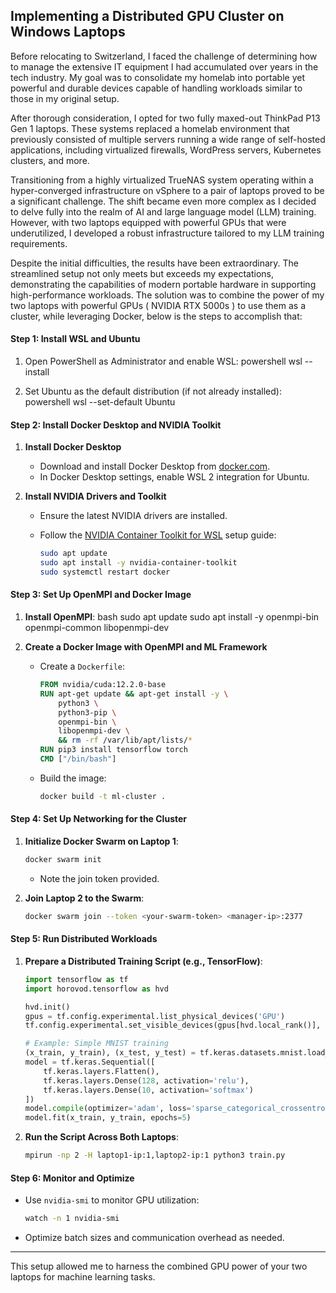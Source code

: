 
## Implementing a Distributed GPU Cluster on Windows Laptops

Before relocating to Switzerland, I faced the challenge of determining how to manage the extensive IT equipment I had accumulated over years in the tech industry. My goal was to consolidate my homelab into portable yet powerful and durable devices capable of handling workloads similar to those in my original setup.

After thorough consideration, I opted for two fully maxed-out ThinkPad P13 Gen 1 laptops. These systems replaced a homelab environment that previously consisted of multiple servers running a wide range of self-hosted applications, including virtualized firewalls, WordPress servers, Kubernetes clusters, and more.

Transitioning from a highly virtualized TrueNAS system operating within a hyper-converged infrastructure on vSphere to a pair of laptops proved to be a significant challenge. The shift became even more complex as I decided to delve fully into the realm of AI and large language model (LLM) training. However, with two laptops equipped with powerful GPUs that were underutilized, I developed a robust infrastructure tailored to my LLM training requirements.

Despite the initial difficulties, the results have been extraordinary. The streamlined setup not only meets but exceeds my expectations, demonstrating the capabilities of modern portable hardware in supporting high-performance workloads.
The solution was to combine the power of my two laptops with powerful GPUs ( NVIDIA RTX 5000s ) to use them as a cluster, while leveraging Docker, below is the steps to accomplish that: 


#### Step 1: Install WSL and Ubuntu
1. Open PowerShell as Administrator and enable WSL:
   powershell
   wsl --install
   
2. Set Ubuntu as the default distribution (if not already installed):
   powershell
   wsl --set-default Ubuntu
   

#### Step 2: Install Docker Desktop and NVIDIA Toolkit
1. **Install Docker Desktop**
   - Download and install Docker Desktop from [docker.com](https://www.docker.com/products/docker-desktop/).
   - In Docker Desktop settings, enable WSL 2 integration for Ubuntu.

2. **Install NVIDIA Drivers and Toolkit**
   - Ensure the latest NVIDIA drivers are installed.
   - Follow the [NVIDIA Container Toolkit for WSL](https://developer.nvidia.com/cuda/wsl) setup guide:
     
     ```bash
     sudo apt update
     sudo apt install -y nvidia-container-toolkit
     sudo systemctl restart docker
     ```

#### Step 3: Set Up OpenMPI and Docker Image
1. **Install OpenMPI**:
  bash
   sudo apt update
   sudo apt install -y openmpi-bin openmpi-common libopenmpi-dev
   

2. **Create a Docker Image with OpenMPI and ML Framework**
   - Create a `Dockerfile`:
     ```Dockerfile
     FROM nvidia/cuda:12.2.0-base
     RUN apt-get update && apt-get install -y \
         python3 \
         python3-pip \
         openmpi-bin \
         libopenmpi-dev \
         && rm -rf /var/lib/apt/lists/*
     RUN pip3 install tensorflow torch
     CMD ["/bin/bash"]
     ```
   - Build the image:
     ```bash
     docker build -t ml-cluster .
     ```

#### Step 4: Set Up Networking for the Cluster
1. **Initialize Docker Swarm on Laptop 1**:
   ```bash
   docker swarm init
   ```
   - Note the join token provided.

2. **Join Laptop 2 to the Swarm**:
   ```bash
   docker swarm join --token <your-swarm-token> <manager-ip>:2377
   ```

#### Step 5: Run Distributed Workloads
1. **Prepare a Distributed Training Script (e.g., TensorFlow)**:
   ```python
   import tensorflow as tf
   import horovod.tensorflow as hvd

   hvd.init()
   gpus = tf.config.experimental.list_physical_devices('GPU')
   tf.config.experimental.set_visible_devices(gpus[hvd.local_rank()], 'GPU')

   # Example: Simple MNIST training
   (x_train, y_train), (x_test, y_test) = tf.keras.datasets.mnist.load_data()
   model = tf.keras.Sequential([
       tf.keras.layers.Flatten(),
       tf.keras.layers.Dense(128, activation='relu'),
       tf.keras.layers.Dense(10, activation='softmax')
   ])
   model.compile(optimizer='adam', loss='sparse_categorical_crossentropy', metrics=['accuracy'])
   model.fit(x_train, y_train, epochs=5)
   ```

2. **Run the Script Across Both Laptops**:
   ```bash
   mpirun -np 2 -H laptop1-ip:1,laptop2-ip:1 python3 train.py
   ```

#### Step 6: Monitor and Optimize
- Use `nvidia-smi` to monitor GPU utilization:
  ```bash
  watch -n 1 nvidia-smi
  ```
- Optimize batch sizes and communication overhead as needed.

---
This setup allowed me to harness the combined GPU power of your two laptops for machine learning tasks.



